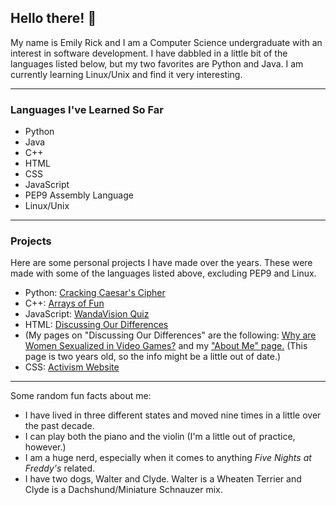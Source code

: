 ## Hello there! 👋

My name is Emily Rick and I am a Computer Science undergraduate with an interest in software development. I have dabbled in a little bit of the languages listed below, but my two favorites are Python and Java. I am currently learning Linux/Unix and find it very interesting.
___

### Languages I've Learned So Far
* Python
* Java
* C++
* HTML
* CSS
* JavaScript
* PEP9 Assembly Language
* Linux/Unix
___

### Projects
Here are some personal projects I have made over the years. These were made with some of the languages listed above, excluding PEP9 and Linux.
* Python: [Cracking Caesar's Cipher](https://replit.com/@AceFox95/Cracking-Caesars-Cipher-Emily-R)
* C++: [Arrays of Fun](https://replit.com/@AceFox95/Arrays-of-Fun-Version-2)
* JavaScript: [WandaVision Quiz](https://replit.com/@AceFox95/WandaVision-Personality-Quiz)
* HTML: [Discussing Our Differences](https://discrimination.projects.gwcnorfolk.org/)
*   (My pages on "Discussing Our Differences" are the following: [Why are Women Sexualized in Video Games?](https://discrimination.projects.gwcnorfolk.org/stories/why-are-women-sexualized-in-video-games/#) and my ["About Me" page.](https://discrimination.projects.gwcnorfolk.org/about-emily/) (This page is two years old, so the info might be a little out of date.)
* CSS: [Activism Website](https://replit.com/@AceFox95/Activism-Website)

___

Some random fun facts about me:
* I have lived in three different states and moved nine times in a little over the past decade.
* I can play both the piano and the violin (I'm a little out of practice, however.)
* I am a huge nerd, especially when it comes to anything *Five Nights at Freddy's* related.
* I have two dogs, Walter and Clyde. Walter is a Wheaten Terrier and Clyde is a Dachshund/Miniature Schnauzer mix.

<!--
**emirick72/emirick72** is a ✨ _special_ ✨ repository because its `README.md` (this file) appears on your GitHub profile.

Here are some ideas to get you started:

- 🔭 I’m currently working on my Bachelor's degree in Computer Science!
- 🌱 I’m currently learning Linux/Unix!
- 👯 I’m looking to collaborate on ...
- 🤔 I’m looking for help with ...
- 💬 Ask me about nerdy things (I especially like FNAF).
- 📫 How to reach me: ...
- 😄 Pronouns: she/her/hers
- ⚡ Fun fact: I have lived in three different states and moved nine times in a little over the past decade.
-->
